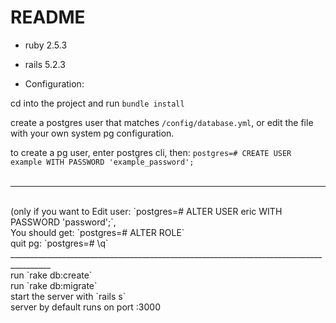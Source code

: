 # README

* ruby 2.5.3
* rails 5.2.3

* Configuration:

cd into the project and run `bundle install`

create a postgres user that matches `/config/database.yml`, or edit the file with your own system pg configuration.<br/>

to create a pg user, enter postgres cli, then: `postgres=# CREATE USER example WITH PASSWORD 'example_password';`<br/>
<br/>
________________________________________________________________________________________
<br/>
(only if you want to Edit user: `postgres=# ALTER USER eric WITH PASSWORD 'password';`,
<br/>
You should get: `postgres=# ALTER ROLE`
<br/>
quit pg: `postgres=# \q`
<br/>
________________________________________________________________________________________
<br/>
run `rake db:create`
<br/>
run `rake db:migrate`
<br/>
start the server with `rails s` 
<br/>
server by default runs on port :3000
<br/>



